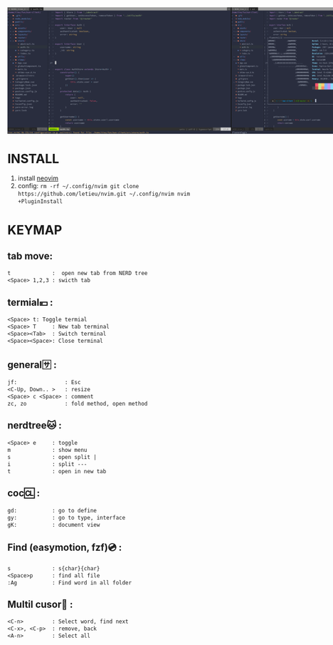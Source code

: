 
<div style='display: flex; justify-content: space-between'>
<img src='https://github.com/letieu/nvim/blob/master/images/1.png?raw=true' width='800px'/>
<img src='https://github.com/letieu/nvim/blob/master/images/2.png?raw=true' width='400px'/>
<img src='https://github.com/letieu/nvim/blob/master/images/3.png?raw=true' width='400px'/>
</div>

# INSTALL
1. install [neovim](https://neovim.io)
2. config: 
`
rm -rf ~/.config/nvim
git clone https://github.com/letieu/nvim.git ~/.config/nvim
nvim +PluginInstall
`

# KEYMAP
## tab move: 
```
t             :  open new tab from NERD tree
<Space> 1,2,3 : swicth tab
```
## termial💴 :
```
<Space> t: Toggle termial
<Space> T     : New tab terminal
<Space><Tab>  : Switch terminal
<Space><Space>: Close terminal
```
## general🈂 :
```
jf:               : Esc
<C-Up, Down.. >   : resize
<Space> c <Space> : comment
zc, zo            : fold method, open method
```
## nerdtree🐱 :
```
<Space> e     : toggle
m             : show menu
s             : open split | 
i             : split ---
t             : open in new tab
```

## coc🆑 :
```
gd:           : go to define
gy:           : go to type, interface
gK:           : document view
```

## Find (easymotion, fzf)💿 :
```
s             : s{char}{char}
<Space>p      : find all file
:Ag           : Find word in all folder
```
## Multil cusor📠 : 
```
<C-n>         : Select word, find next
<C-x>, <C-p>  : remove, back 
<A-n>         : Select all
```
